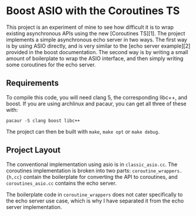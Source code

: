 # Boost ASIO with the Coroutines TS

This project is an experiment of mine to see how difficult it is to wrap
existing asynchronous APIs using the new [Coroutines TS][1]. The project
implements a simple asynchronous echo server in two ways. The first way is by
using ASIO directly, and is very similar to the [echo server example][2]
provided in the boost documentation. The second way is by writing a small amount
of boilerplate to wrap the ASIO interface, and then simply writing some
coroutines for the echo server.

## Requirements

To compile this code, you will need clang 5, the corresponding libc++, and
boost. If you are using archlinux and pacaur, you can get all three of these
with:

    pacaur -S clang boost libc++

The project can then be built with `make`, `make opt` or `make debug`.

## Project Layout

The conventional implementation using asio is in `classic_asio.cc`. The
coroutines implementation is broken into two parts: `coroutine_wrappers.{h,cc}`
contain the boilerplate for converting the API to coroutines, and
`coroutines_asio.cc` contains the echo server.

The boilerplate code in `coroutine_wrappers` does not cater specifically to the
echo server use case, which is why I have separated it from the echo server
implementation.
